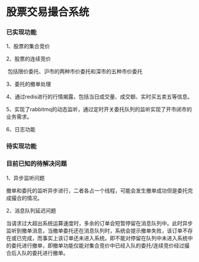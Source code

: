 # 股票交易撮合系统

### 已实现功能

1、股票的集合竞价

2、股票的连续竞价

​		包括限价委托、沪市的两种市价委托和深市的五种市价委托

3、委托的撤单处理

4、通过redis进行的行情揭露，包括当日成交量、成交额、实时买五卖五等信息。

5、实现了rabbitmq的动态监听，通过定时开关委托队列的监听实现了开市闭市的业务需求。

6、日志功能

### 待实现功能



### 目前已知的待解决问题

1、异步监听问题

​		撤单和委托的监听异步进行，二者各占一个线程，可能会发生撤单成功但是委托完成撮合的情况。

2、消息队列延迟问题

​		当请求过大超出系统运算速度时，多余的订单会短暂停留在消息队列中。此时异步监听到撤单消息，当撤单委托还在消息队列时，系统会提示撤单失败，该订单不存在或已完成，而事实上该订单还未进入系统。即不能对停留在队列中未进入系统中的委托进行撤单，即撤单功能仅能对集合竞价中已经入队的委托/连续竞价经过撮合后入队的委托进行撤单。